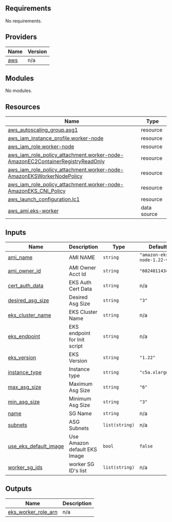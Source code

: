 <!-- BEGIN_TF_DOCS -->
## Requirements

No requirements.

## Providers

| Name | Version |
|------|---------|
| <a name="provider_aws"></a> [aws](#provider\_aws) | n/a |

## Modules

No modules.

## Resources

| Name | Type |
|------|------|
| [aws_autoscaling_group.asg1](https://registry.terraform.io/providers/hashicorp/aws/latest/docs/resources/autoscaling_group) | resource |
| [aws_iam_instance_profile.worker-node](https://registry.terraform.io/providers/hashicorp/aws/latest/docs/resources/iam_instance_profile) | resource |
| [aws_iam_role.worker-node](https://registry.terraform.io/providers/hashicorp/aws/latest/docs/resources/iam_role) | resource |
| [aws_iam_role_policy_attachment.worker-node-AmazonEC2ContainerRegistryReadOnly](https://registry.terraform.io/providers/hashicorp/aws/latest/docs/resources/iam_role_policy_attachment) | resource |
| [aws_iam_role_policy_attachment.worker-node-AmazonEKSWorkerNodePolicy](https://registry.terraform.io/providers/hashicorp/aws/latest/docs/resources/iam_role_policy_attachment) | resource |
| [aws_iam_role_policy_attachment.worker-node-AmazonEKS_CNI_Policy](https://registry.terraform.io/providers/hashicorp/aws/latest/docs/resources/iam_role_policy_attachment) | resource |
| [aws_launch_configuration.lc1](https://registry.terraform.io/providers/hashicorp/aws/latest/docs/resources/launch_configuration) | resource |
| [aws_ami.eks-worker](https://registry.terraform.io/providers/hashicorp/aws/latest/docs/data-sources/ami) | data source |

## Inputs

| Name | Description | Type | Default | Required |
|------|-------------|------|---------|:--------:|
| <a name="input_ami_name"></a> [ami\_name](#input\_ami\_name) | AMI NAME | `string` | `"amazon-eks-node-1.22-v*"` | no |
| <a name="input_ami_owner_id"></a> [ami\_owner\_id](#input\_ami\_owner\_id) | AMI Owner Acct Id | `string` | `"602401143452"` | no |
| <a name="input_cert_auth_data"></a> [cert\_auth\_data](#input\_cert\_auth\_data) | EKS Auth Cert Data | `string` | n/a | yes |
| <a name="input_desired_asg_size"></a> [desired\_asg\_size](#input\_desired\_asg\_size) | Desired Asg Size | `string` | `"3"` | no |
| <a name="input_eks_cluster_name"></a> [eks\_cluster\_name](#input\_eks\_cluster\_name) | EKS Cluster Name | `string` | n/a | yes |
| <a name="input_eks_endpoint"></a> [eks\_endpoint](#input\_eks\_endpoint) | EKS endpoint for Init script | `string` | n/a | yes |
| <a name="input_eks_version"></a> [eks\_version](#input\_eks\_version) | EKS Version | `string` | `"1.22"` | no |
| <a name="input_instance_type"></a> [instance\_type](#input\_instance\_type) | Instance type | `string` | `"c5a.xlarge"` | no |
| <a name="input_max_asg_size"></a> [max\_asg\_size](#input\_max\_asg\_size) | Maximum Asg Size | `string` | `"6"` | no |
| <a name="input_min_asg_size"></a> [min\_asg\_size](#input\_min\_asg\_size) | Minimum Asg Size | `string` | `"3"` | no |
| <a name="input_name"></a> [name](#input\_name) | SG Name | `string` | n/a | yes |
| <a name="input_subnets"></a> [subnets](#input\_subnets) | ASG Subnets | `list(string)` | n/a | yes |
| <a name="input_use_eks_default_image"></a> [use\_eks\_default\_image](#input\_use\_eks\_default\_image) | Use Amazon default EKS Image | `bool` | `false` | no |
| <a name="input_worker_sg_ids"></a> [worker\_sg\_ids](#input\_worker\_sg\_ids) | worker SG ID's list | `list(string)` | n/a | yes |

## Outputs

| Name | Description |
|------|-------------|
| <a name="output_eks_worker_role_arn"></a> [eks\_worker\_role\_arn](#output\_eks\_worker\_role\_arn) | n/a |
<!-- END_TF_DOCS -->